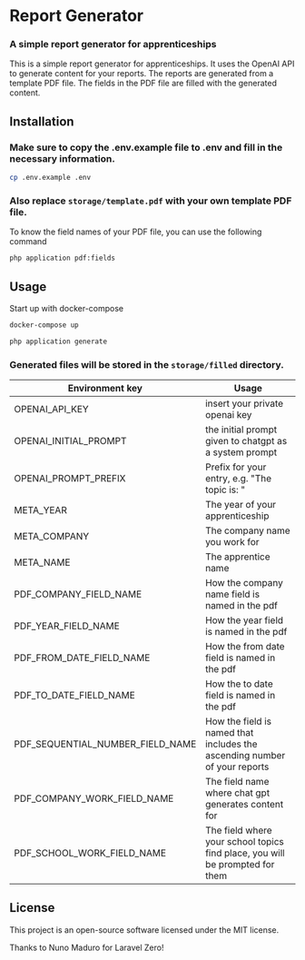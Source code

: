 # Report Generator
### A simple report generator for apprenticeships

This is a simple report generator for apprenticeships. It uses the OpenAI API to generate content for your reports. The reports are generated from a template PDF file. The fields in the PDF file are filled with the generated content.

## Installation
### Make sure to copy the .env.example file to .env and fill in the necessary information.
```bash
cp .env.example .env
```

### Also replace `storage/template.pdf` with your own template PDF file.

To know the field names of your PDF file, you can use the following command 
```bash
php application pdf:fields
```

## Usage
Start up with docker-compose
```bash
docker-compose up
```

```bash
php application generate
```

### Generated files will be stored in the `storage/filled` directory.

|Environment key  | Usage                                                                        |
|--|------------------------------------------------------------------------------|
|OPENAI_API_KEY| insert your private openai key                                               |
|OPENAI_INITIAL_PROMPT  | the initial prompt given to chatgpt as a system prompt                       |
|OPENAI_PROMPT_PREFIX    | Prefix for your entry, e.g. "The topic is: "                                 |
|META_YEAR  | The year of your apprenticeship                                              |
|META_COMPANY| The company name you work for                                                |
|META_NAME  | The apprentice name                                                          |
|PDF_COMPANY_FIELD_NAME| How the company name field is named in the pdf                               |
|PDF_YEAR_FIELD_NAME  | How the year field is named in the pdf                                       |
|PDF_FROM_DATE_FIELD_NAME| How the from date field is named in the pdf                                  |
|PDF_TO_DATE_FIELD_NAME  | How the to date field is named in the pdf                                    |
|PDF_SEQUENTIAL_NUMBER_FIELD_NAME| How the field is named that includes the ascending number of your reports    |
|PDF_COMPANY_WORK_FIELD_NAME| The field name where chat gpt generates content for                          |
|PDF_SCHOOL_WORK_FIELD_NAME  | The field where your school topics find place, you will be prompted for them |


## License

This project is an open-source software licensed under the MIT license.

Thanks to Nuno Maduro for Laravel Zero!
